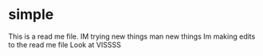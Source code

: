 # simple
This is a read me file. IM trying new things man new things
Im making edits to the read me file
Look at VISSSS
